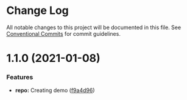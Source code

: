 # Change Log

All notable changes to this project will be documented in this file.
See [Conventional Commits](https://conventionalcommits.org) for commit guidelines.

# 1.1.0 (2021-01-08)


### Features

* **repo:** Creating demo ([f9a4d96](https://github.com/findoo/ModuleFederationDemo/commit/f9a4d9686a942e549afdcb4b34abd8e714be8b98))
